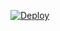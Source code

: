 ﻿[![Deploy](https://www.herokucdn.com/deploy/button.png)](https://dashboard.heroku.com/new?template=https://github.com/ogstgcgj/ugyfc)

